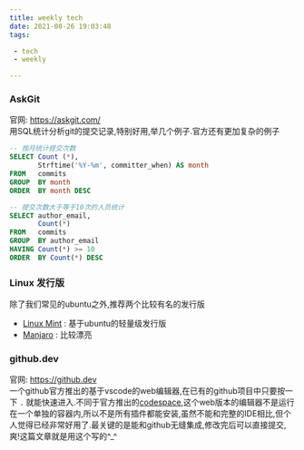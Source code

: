 ```yaml
---
title: weekly tech
date: 2021-08-26 19:03:48
tags:

 - tech
 - weekly

---
```


### AskGit
官网: https://askgit.com/  
用SQL统计分析git的提交记录,特别好用,举几个例子.官方还有更加复杂的例子

```sql
-- 按月统计提交次数
SELECT Count (*),
       Strftime('%Y-%m', committer_when) AS month
FROM   commits
GROUP  BY month
ORDER  BY month DESC

-- 提交次数大于等于10次的人员统计
SELECT author_email,
       Count(*)
FROM   commits
GROUP  BY author_email
HAVING Count(*) >= 10
ORDER  BY Count(*) DESC 

```

### Linux 发行版
除了我们常见的ubuntu之外,推荐两个比较有名的发行版

- [Linux Mint](https://linuxmint.com/) : 基于ubuntu的轻量级发行版
- [Manjaro](https://manjaro.org/) : 比较漂亮

### github.dev
官网: https://github.dev  
一个github官方推出的基于vscode的web编辑器,在已有的github项目中只要按一下 `.` 就能快速进入.不同于官方推出的[codespace](https://github.com/features/codespaces),这个web版本的编辑器不是运行在一个单独的容器内,所以不是所有插件都能安装,虽然不能和完整的IDE相比,但个人觉得已经非常好用了.最关键的是能和github无缝集成,修改完后可以直接提交,爽!这篇文章就是用这个写的^_^
